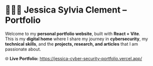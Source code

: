 # 👩🏻‍💻 Jessica Sylvia Clement – Portfolio  

Welcome to my **personal portfolio website**, built with **React + Vite**.  
This is my **digital home** where I share my journey in **cybersecurity**, my **technical skills**, and the **projects, research, and articles** that I am passionate about.  

🌐 **Live Portfolio:** https://jessica-cyber-security-portfolio.vercel.app/



